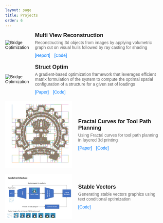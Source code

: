 ```yaml
---
layout: page
title: Projects
order: 6
---
```


<style>
body {
    font-family: Arial, sans-serif;
    margin: 20px;
}

.project {
    display: flex;
    flex-direction: row;
    align-items: center;
    margin-bottom: 20px;
}

.project-image {
    max-width: 220px;
    max-height: 220px;
    margin-right: 20px;
}

.project-details {
    flex-grow: 1;
}

.project-title {
    font-size: 18px;
    font-weight: bold;
    margin-bottom: 5px;
}

.project-authors {
    font-size: 14px;
    color: #666;
    margin-bottom: 10px;
}

.project-links a {
    display: inline-block;
    margin-right: 10px;
    color: #007bff;
    text-decoration: none;
}
</style>

<div class="project">
<img class="project-image" src="./img/projects/mvs.gif" alt="Bridge Optimization">
<div class="project-details">
    <div class="project-title">Multi View Reconstruction</div>
    <div class="project-authors">Reconstructing 3d objects from images by applying volumetric graph cut on visual hulls followed by ray casting for shading
</div>
    <div class="project-links">
    <a href="https://github.com/darshanmakwana412/Multi_View_Reconstruction/blob/main/report.pdf">[Report]</a>
    <a href="https://github.com/darshanmakwana412/Multi_View_Reconstruction">[Code]</a>
    </div>
</div>
</div>

<div class="project">
<img class="project-image" src="./img/projects/struct_optim.gif" alt="Bridge Optimization">
<div class="project-details">
    <div class="project-title">Struct Optim</div>
    <div class="project-authors">A gradient-based optimization framework that leverages efficient matrix formulation of the system to compute the optimal spatial configuration of a structure for a given set of loadings
</div>
    <div class="project-links">
    <a href="https://github.com/darshanmakwana412/structure_optimization/blob/main/main.pdf">[Paper]</a>
    <a href="https://github.com/darshanmakwana412/structure_optimization/tree/main">[Code]</a>
    </div>
</div>
</div>

<div class="project">
<img class="project-image" src="./img/projects/fractal.png" alt="Fractal Paths">
<div class="project-details">
    <div class="project-title">Fractal Curves for Tool Path Planning</div>
    <div class="project-authors">Using Fractal curves for tool path planning in layered 3d printing
</div>
    <div class="project-links">
    <a href="https://github.com/darshanmakwana412/fractal/blob/main/draft/tool_path_planning.pdf">[Paper]</a>
    <a href="https://github.com/darshanmakwana412/fractal">[Code]</a>
    </div>
</div>
</div>

<div class="project">
<img class="project-image" src="./img/projects/stable_vectors.png" alt="Stable Vectors">
<div class="project-details">
    <div class="project-title">Stable Vectors</div>
    <div class="project-authors">Generating stable vectors graphics using text conditional optimization
</div>
    <div class="project-links">
    <a href="https://github.com/darshanmakwana412/StableVectors?tab=readme-ov-file">[Code]</a>
    </div>
</div>
</div>